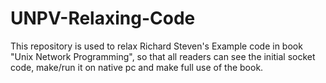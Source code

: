 # UNPV-Relaxing-Code
This repository is used to relax Richard Steven's Example code in book "Unix Network Programming",  so that all readers can see the initial socket code, make/run it on native pc and make full use of the book.

